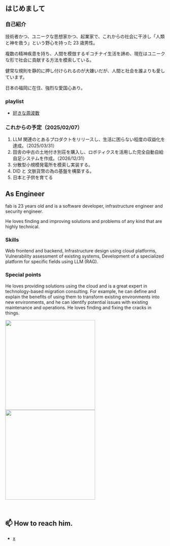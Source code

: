 ## はじめまして

### 自己紹介
技術者かつ、ユニークな思想家かつ、起業家で、これからの社会に干渉し「人類と神を救う」という野心を持った 23 歳男性。

複数の精神疾患を持ち、人間を模倣するギコチナイ生活を諦め、現在はユニークな形で社会に貢献する方法を模索している。

健常な規則を静的に押し付けられるのが大嫌いだが、人間と社会を誰よりも愛しています。

日本の福岡に在住、強烈な愛国心あり。

### playlist

- [好きな周波数](https://music.youtube.com/playlist?list=PLRpI0Tom3xLnZazwwJpUcLyb_bZ1T5WIP&si=e5PLL64U4l3pd3sX)

### これからの予定（2025/02/07）

1. LLM 関連のとあるプロダクトをリリースし、生活に困らない程度の収益化を達成。（2025/03/31）
2. 田舎の中古の土地付き別荘を購入し、ロボティクスを活用した完全自動自給自足システムを作成。（2026/12/31）
3. 分散型小規模発電所を模索し実装する。
4. DID と 文脈貨幣の為の基盤を構築する。
5. 日本と子供を育てる

## As Engineer
fab is 23 years old and is a software developer, infrastructure engineer and security engineer. 

He loves finding and improving solutions and problems of any kind that are highly technical.

### Skills

Web frontend and backend, Infrastructure design using cloud platforms, Vulnerability assessment of existing systems, Development of a specialized platform for specific fields using LLM (RAG).

### Special points

He loves providing solutions using the cloud and is a great expert in technology-based migration consulting. For example, he can define and explain the benefits of using them to transform existing environments into new environments, and he can identify potential issues with existing maintenance and operations. He loves finding and fixing the cracks in things.
<br>

<p align="left"> 
  <img height="283px" src="https://github-readme-stats.vercel.app/api/top-langs/?username=0xfacad3&layout=compact&count_private=true&show_icons=true&theme=onedark&langs_count=10&hide=html,sh,Makefile,css,Blade,javascript,tex,php" />
  <img height="283px" src="https://github-profile-trophy.vercel.app/?username=0xfacad3&theme=onedark&column=3" />
</p>

<br>


<h2>
📫 How to reach him.
</h2>

- [x](https://x.com/fab_zeal)

